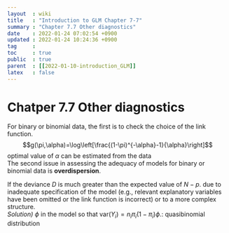 ```yaml
---
layout  : wiki
title   : "Introduction to GLM Chapter 7-7"
summary : "Chapter 7.7 Other diagnostics"
date    : 2022-01-24 07:02:54 +0900
updated : 2022-01-24 10:24:36 +0900
tag     : 
toc     : true
public  : true
parent  : [[2022-01-10-introduction_GLM]]
latex   : false
---
```


# Chatper 7.7 Other diagnostics

For binary or binomial data, the first is to check the choice of the link function.  
$$g(\pi,\alpha)=\log\left[\frac{(1-\pi)^{-\alpha}-1}{\alpha}\right]$$
optimal value of $\alpha$ can be estimated from the data  
The second issue in assessing the adequacy of models for binary or binomial data is **overdispersion**.  

If the deviance $D$ is much greater than the expected value of $N-p$. due to inadequate specification of the model (e.g., relevant explanatory variables have been omitted or the link function is incorrect) or to a more complex structure.  
*Solution)* $\phi$ in the model so that var$(Y_i)=n_i\pi_i(1-\pi_i)\phi$.: quasibinomial distribution  

